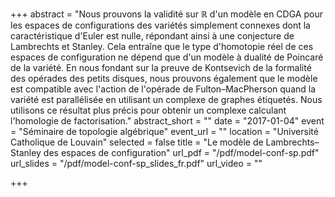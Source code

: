 +++
abstract = "Nous prouvons la validité sur ℝ d'un modèle en CDGA pour les espaces de configurations des variétés simplement connexes dont la caractéristique d'Euler est nulle, répondant ainsi à une conjecture de Lambrechts et Stanley. Cela entraîne que le type d'homotopie réel de ces espaces de configuration ne dépend que d'un modèle à dualité de Poincaré de la variété. En nous fondant sur la preuve de Kontsevich de la formalité des opérades des petits disques, nous prouvons également que le modèle est compatible avec l'action de l'opérade de Fulton–MacPherson quand la variété est parallélisée en utilisant un complexe de graphes étiquetés. Nous utilisons ce résultat plus précis pour obtenir un complexe calculant l'homologie de factorisation."
abstract_short = ""
date = "2017-01-04"
event = "Séminaire de topologie algébrique"
event_url = ""
location = "Université Catholique de Louvain"
selected = false
title = "Le modèle de Lambrechts–Stanley des espaces de configuration"
url_pdf = "/pdf/model-conf-sp.pdf"
url_slides = "/pdf/model-conf-sp_slides_fr.pdf"
url_video = ""

+++
